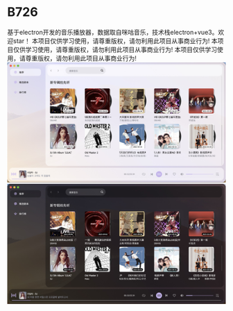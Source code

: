 # B726
基于electron开发的音乐播放器，数据取自咪咕音乐，技术栈electron+vue3。欢迎star！ 
本项目仅供学习使用，请尊重版权，请勿利用此项目从事商业行为!
本项目仅供学习使用，请尊重版权，请勿利用此项目从事商业行为!
本项目仅供学习使用，请尊重版权，请勿利用此项目从事商业行为!
<img src="light.jpg"/>
<img src="dark.jpg"/>